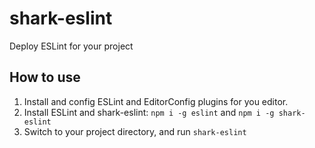 # shark-eslint

Deploy ESLint for your project

## How to use
1. Install and config ESLint and EditorConfig plugins for you editor.
1. Install ESLint and shark-eslint:
    `npm i -g eslint` and `npm i -g shark-eslint`
1. Switch to your project directory, and run `shark-eslint`
